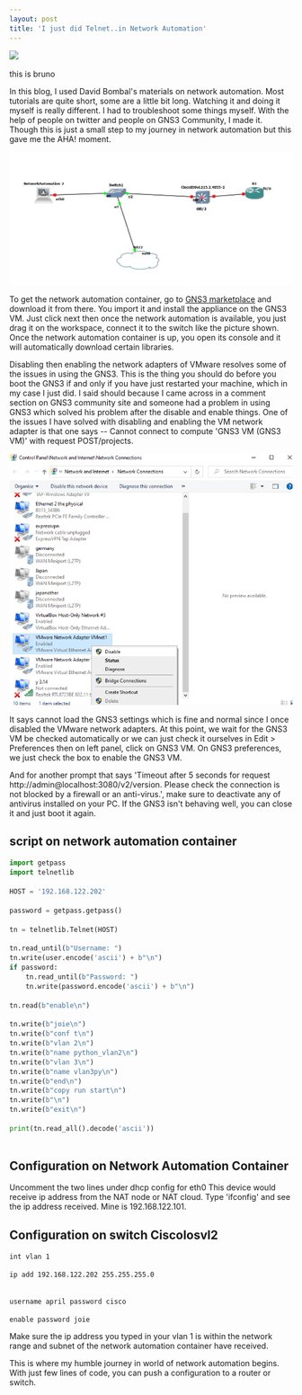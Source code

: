 ```yaml
---
layout: post
title: 'I just did Telnet..in Network Automation'
---
```


![](/images/45304128_2156118934641286_6015405489674780672_o.jpg) 

this is bruno

In this blog, I used David Bombal's materials on network automation. Most tutorials are quite short, some are a little bit long. Watching it and doing it myself is really different. I had to troubleshoot some things myself. With the help of people on twitter and people on GNS3 Community, I made it. Though this is just a small step to my journey in network automation but this gave me the AHA! moment. 

![Simple_topology](/images/092020-1.png)

To get the network automation container, go to [GNS3 marketplace](https://gns3.com/marketplace/appliances) and download it from there. You import it and install the appliance on the GNS3 VM. Just click next then once the network automation is available, you just drag it on the workspace, connect it to the switch like the picture shown. Once the network automation container is up, you open its console and it will automatically download certain libraries.


Disabling then enabling the network adapters of VMware resolves some of the issues in using the GNS3. This is the thing you should do before you boot the GNS3 if and only if you have just restarted your machine, which in my case I just did. I said should because I came across in a comment section on GNS3 community site and someone had a problem in using GNS3 which solved his problem after the disable and enable things. One of the issues I have solved with disabling and enabling the VM network adapter is that one says -- Cannot connect to compute 'GNS3 VM (GNS3 VM)' with request POST/projects.


![Network_adapter](/images/2020-09-20-2.png)

It says cannot load the GNS3 settings which is fine and normal since I once disabled the VMware network adapters. At this point, we wait for the GNS3 VM be checked automatically or we can just check it ourselves in Edit > Preferences then on left panel, click on GNS3 VM. On GNS3 preferences, we just check the box to enable the GNS3 VM.


And for another prompt that says 'Timeout after 5 seconds for request http://admin@localhost:3080/v2/version. Please check the connection is not blocked by a firewall or an anti-virus.', make sure to deactivate any of antivirus installed on your PC.
If the GNS3 isn't behaving well, you can close it and just boot it again.


## script on network automation container
 	
~~~python
import getpass  
import telnetlib  

HOST = '192.168.122.202'

password = getpass.getpass()

tn = telnetlib.Telnet(HOST)

tn.read_until(b"Username: ")
tn.write(user.encode('ascii') + b"\n")
if password:
    tn.read_until(b"Password: ")
    tn.write(password.encode('ascii') + b"\n")
    
tn.read(b"enable\n")

tn.write(b"joie\n")
tn.write(b"conf t\n")
tn.write(b"vlan 2\n")
tn.write(b"name python_vlan2\n")
tn.write(b"vlan 3\n")
tn.write(b"name vlan3py\n")
tn.write(b"end\n")
tn.write(b"copy run start\n")
tn.write(b"\n")
tn.write(b"exit\n")

print(tn.read_all().decode('ascii'))
 	
~~~ 


## Configuration on Network Automation Container

Uncomment the two lines under dhcp config for eth0
This device would receive ip address from the NAT node or NAT cloud.
Type 'ifconfig' and see the ip address received.
Mine is 192.168.122.101.

## Configuration on switch CiscoIosvl2
~~~shell
int vlan 1

ip add 192.168.122.202 255.255.255.0


username april password cisco

enable password joie

~~~


Make sure the ip address you typed in your vlan 1 is within the network range and subnet of the network automation container have received. 

This is where my humble journey in world of network automation begins. With just few lines of code, you can push a configuration to a router or switch.
  



